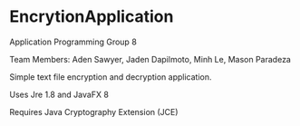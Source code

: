 # EncrytionApplication

Application Programming Group 8

Team Members: Aden Sawyer, Jaden Dapilmoto, Minh Le, Mason Paradeza

Simple text file encryption and decryption application.

Uses Jre 1.8 and JavaFX 8

Requires Java Cryptography Extension (JCE)
